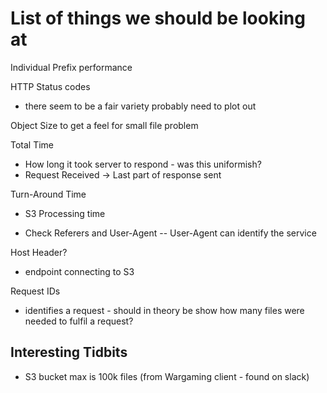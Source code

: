 # List of things we should be looking at

Individual Prefix performance

HTTP Status codes
- there seem to be a fair variety probably need to plot out

Object Size to get a feel for small file problem

Total Time
- How long it took server to respond - was this uniformish?
- Request Received -> Last part of response sent

Turn-Around Time
- S3 Processing time

- Check Referers and User-Agent
  -- User-Agent can identify the service 

Host Header?
  - endpoint connecting to S3

Request IDs
  - identifies a request - should in theory be show how many files were needed to fulfil a request?

## Interesting Tidbits 

- S3 bucket max is 100k files (from Wargaming client - found on slack)